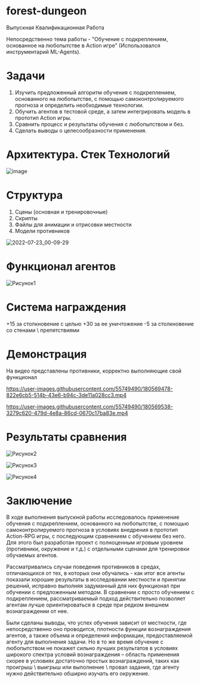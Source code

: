 # forest-dungeon
Выпускная Квалификационная Работа

Непосредственно тема работы - "Обучение с подкреплением, основанное на любопытстве в Action игре" 
(Использовался инструментарий ML-Agents). 

# Задачи
1. Изучить предложенный алгоритм обучения с подкреплением, основанного на любопытстве, с помощью самоконтролируемого прогноза и определить необходимые технологии. 
2. Обучить агентов в тестовой среде, а затем интегрировать модель в прототип Action игры.
3. Сравнить процесс и результаты обучения с любопытством и без.
4. Сделать выводы о целесообразности применения.

# Архитектура. Стек Технологий


![image](https://user-images.githubusercontent.com/55749490/180568826-14894f62-e0aa-419c-b522-d0145a92b0d7.png)

# Структура
1. Сцены (основная и тренировочные)
2. Скрипты
3. Файлы для анимации и отрисовки местности
4. Модели противников


![2022-07-23_00-09-29](https://user-images.githubusercontent.com/55749490/180568996-eae4fa36-ef07-4a3a-8661-0a7c1be9ab92.png)

# Функционал агентов


![Рисунок1](https://user-images.githubusercontent.com/55749490/180569241-8c59d39c-1695-4958-824f-9ca556798679.jpg)


# Система награждения
+15 за столкновение с целью
+30 за ее уничтожение
-5 за столкновение со стенами \ препятствиями


# Демонстрация
На видео представлены противники, корректно выполняющие свой функционал

https://user-images.githubusercontent.com/55749490/180569478-822e6cb5-514b-43e6-b94c-3de11a028cc3.mp4





https://user-images.githubusercontent.com/55749490/180569538-3279c620-479d-4e8a-86cd-0670c17ba83e.mp4

# Результаты сравнения


![Рисунок2](https://user-images.githubusercontent.com/55749490/180570070-e44d621e-64c1-4723-b48f-640ac7a2bf10.png)

![Рисунок3](https://user-images.githubusercontent.com/55749490/180570072-9a39fdee-6d25-43c2-9695-685b4b75bdc2.png)

![Рисунок4](https://user-images.githubusercontent.com/55749490/180570067-ea4361ab-9def-47c4-9a23-2d393366aa06.png)

# Заключение

  В ходе выполнения выпускной работы исследовалось применение обучения с подкреплением, основанного на любопытстве, с помощью самоконтролируемого прогноза в условиях внедрения в прототип Action-RPG игры, с последующим сравнением с обучением без него. Для этого был разработан проект с полноценным игровым уровнем (противники, окружение и т.д.) с отдельными сценами для тренировки обучаемых агентов.
  
  Рассматривались случаи поведения противников в средах, отличающихся от тех, в которых они обучались - как итог все агенты показали хорошие результаты в исследовании местности и принятии решений, исправно выполняя задуманный для них функционал при обучении с предложенным методом. В сравнении с просто обучением с подкреплением, рассматриваемый подход действительно позволяет агентам лучше ориентироваться в среде при редком внешнем вознаграждении от нее.
  
  Были сделаны выводы, что успех обучения зависит от местности, где непосредственно оно проводится, плотности функции вознаграждения агентов, а также объема и определения информации, предоставляемой агенту для выполнения задачи. 
	Но в то же время обучение с любопытством не покажет сильно лучших результатов в условиях широкого спектра условий вознаграждения – область применения скорее в условиях достаточно простых вознаграждений, таких как проигрыш \ выигрыш или выполнение \ провал задания, где агенту нужно действительно обширно изучать его окружение.



